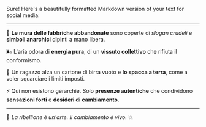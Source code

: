 Sure! Here's a beautifully formatted Markdown version of your text for social media:

---

🌆 **Le mura delle fabbriche abbandonate** sono coperte di *slogan crudeli* e **simboli anarchici** dipinti a mano libera.  

🌬️ L'aria odora di **energia pura**, di un **vissuto collettivo** che rifiuta il conformismo.  

🍺 Un ragazzo alza un cartone di birra vuoto e **lo spacca a terra**, come a voler squarciare i limiti imposti.  

⚡ Qui non esistono gerarchie. Solo **presenze autentiche** che condividono **sensazioni forti** e **desideri di cambiamento**.  

--- 

🎨 *La ribellione è un'arte. Il cambiamento è vivo.* 💥